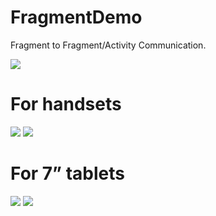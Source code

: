 # FragmentDemo
Fragment to Fragment/Activity Communication.

<img src="https://s2.gifyu.com/images/ezgif.com-gif-maker4f08505ee2cda67e.gif"/>

# For handsets
<img src="https://s2.gifyu.com/images/ezgif.com-resize.png"/>  <img src="https://s2.gifyu.com/images/ezgif.com-resize1.png"/>

# For 7” tablets
<img src="https://s2.gifyu.com/images/ezgif.com-resize2.png"/>  <img src="https://s2.gifyu.com/images/ezgif.com-resize3.png"/>

